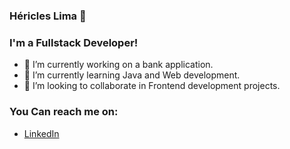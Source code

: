 ### Héricles Lima 👋
### I'm a Fullstack Developer!

- 🔭 I’m currently working on a bank application.
- 🌱 I’m currently learning Java and Web development.
- 👯 I’m looking to collaborate in Frontend development projects.

### You Can reach me on:

- [LinkedIn](https://www.linkedin.com/in/h%C3%A9ricles-lima-35979b203/?locale=pt_BR)
